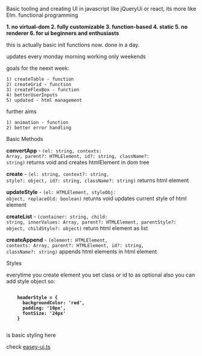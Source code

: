 Basic tooling and creating UI in javascript like jQueryUi or react, its more like Elm. functional programming

  <strong>1. no virtual-dom
  2. fully customizable
  3. function-based
  4. static
  5. no renderer
  6. for ui beginners and enthusiasts</strong>
  
this is actually basic init functions now. done in a day.

  updates every monday morning working only weekends
  
  goals for the neext week:
    
    1) createTable - function
    2) createGrid - function
    3) createFlexBox - function
    4) betterUserInputs
    5) updated - html management
  
  further aims
  
    1) animation - function
    2) better error handling


Basic Methods

<strong>convertApp</strong> - <code>(el: string, contexts: Array<HTMLElement>, parent?: HTMLElement, id?: string, className?: string)</code> returns void and creates htmlElement in dom tree
  
<strong>create</strong> - <code>(el: string, context?: string, style?: object, id?: string, className?: string)</code> returns html element

<strong>updateStyle</strong> - <code>(el: HTMLElement, styleObj: object, replaceOld: boolean)</code> returns void updates current style of html element

<strong>createList</strong> - <code>(container: string, child: string, innerValues: Array<string>, parent?: HTMLElement, parentStyle?: object, childStyle?: object)</code> return html element as list

<strong>createAppend</strong> - <code>(element: HTMLElement, contexts: Array<HTMLElement>, parent?: HTMLElement, id?: string, className?: string)</code> appends html elements in html element

Styles 

everytime you create element you set class or id to as optional also you can add style object so:

<strong>
  <code>
    headerStyle = {
      backgroundColor: 'red',
      padding: '10px',
      fontSize: '24px'
    }
  </code>
</strong>

is basic styling here




check <a href="https://github.com/prj786/Another-Ui/tree/master/src/easey-ui">easey-ui.ts</a>

